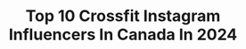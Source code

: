 ---
title: Top 10 Crossfit Instagram Influencers In Canada In 2024
description: >-
  Find top crossfit Instagram influencers in Canada in 2024. Most popular hashtags: #fitness #crossfit #fitnessmotivation #workout.
platform: Instagram
hits: 30
text_top: Analyze the top-rated Instagram profiles on inBeat.
text_bottom: inBeat aggregates 30 Instagram influencers like this in Canada for you to collaborate.
profiles:
  - username: "emily_rolfe19"
    fullname: >-
      Emily Rolfe
    bio: >-
      🇨🇦 5X Crossfit Games Indy Radiology ☠️ @goruck @thetoespacer @primal.mobility @esc_sounds @marriedtomymacros @kineon_labs
    location: "Canada"
    followers: 69630
    engagement: 247
    commentsToLikes: 0.017226
    id: ck6tvc0b7ld820j710i3mp25u
    verified: false
    hashtags: "#wod, #crossfitgirls, #comeback, #crossfitathlete"
  - username: "natbeers"
    fullname: >-
      nat beers | fitness & motherhood ♡
    bio: >-
      piper, cj & @gottdoodles 🤍 crossfitl2•weightlifting & nutrition coach 🇨🇦👮🏼‍♂️🎀 DM to collab ✨
    location: "Canada"
    followers: 24240
    engagement: 154
    commentsToLikes: 0.044224
    id: ck8tb6fizuhi90j78qmurt7bm
    verified: false
    hashtags: "#itkhome, #homestylestoinspire, #yyc, #newborn"
  - username: "brookewellss"
    fullname: >-
      Brooke Wells
    bio: >-
      8x CrossFit Games Athlete. 📍Nashville Author of RESILIENT, preorder now. @nobull @321podium @reignbodyfuel @beam @gowod_mobilityfirst @icebarrel @roka
    location: "Canada"
    followers: 1820346
    engagement: 137
    commentsToLikes: 0.005874
    id: ck0vyt2mc5nem0i19uilwxy8h
    verified: true
    hashtags: "#gym, #rhymes, #reignbodyfuel"
  - username: "pvellner"
    fullname: >-
      Patrick Vellner
    bio: >-
      D.C. CrossFit Games 2016🥉2017🥉2018🥈2021🥈 @tyrsport @pliability_ @qalo @sbdapparel @gorilafitness @trainheroic @ngnutraofficial RD->MTL->TOR->NAN
    location: "Canada"
    followers: 620130
    engagement: 88
    commentsToLikes: 0.004469
    id: ck0vuzmz0mvc50i192pzozulu
    verified: true
    hashtags: "#trainheroic, #testedforanimals, #crossfitgames, #teamtyr"
  - username: "iwillgetlean"
    fullname: >-
      Tanvi Parikh | Fitness, Mindset & Nutrition
    bio: >-
      Founder @tnvmethod Doing fitness the right way since 7 years Crossfit L1, NASM Certified Fitness & Nutrition Coach
    location: "Canada"
    followers: 217373
    engagement: 18
    commentsToLikes: 0.013193
    id: ck1376q5wa2bx0i19o38g40m1
    verified: false
    hashtags: "#fitnessjourney, #mentalhealth, #fitspo, #legday"
  - username: "toqueluc"
    fullname: >-
      Lucas Parker
    bio: >-
      Canadian fitness weblebrity, CrossFit Games athlete, and coach
    location: "Canada"
    followers: 144472
    engagement: 88
    commentsToLikes: 0.039365
    id: ck6tultx6h2pc0j71v0077xd2
    verified: false
    hashtags: "#parkerreport, #fitness, #crossfitgames, #21point2"
  - username: "iamdjgoddess"
    fullname: >-
      DJ GODDESS
    bio: >-
      GOD in Goddess. 🙏🏼💫 EDM Bollywood TOUR DJ. Turn The Party UPPPP 600K+Youtube SNAP: jessicadhillon Management@djgoddess.com Inquiries +1 (778) 997-7303
    location: "Canada"
    followers: 129349
    engagement: 506
    commentsToLikes: 0.047097
    id: ck602mg7ghzqh0i14o2xhfztw
    verified: true
    hashtags: "#honey16, #crossfitter, #crossfitgirls, #urbanlegendbohemia"
  - username: "mitchellhooper"
    fullname: >-
      Mitchell Hooper
    bio: >-
      🥇THE WORLDS STRONGEST MAN @perfectsports @movesaga @tyrsport @reignbodyfuel @airwaav @roguefitness • Director @longevitynexum
    location: "Canada"
    followers: 182626
    engagement: 986
    commentsToLikes: 0.013992
    id: cl5jeo4nu7s100i23bd0tell1
    verified: false
    hashtags: "#instagram, #like, #weightloss, #strongman"
  - username: "trainitright"
    fullname: >-
      Alicia Bell
    bio: >-
      🇨🇦 IFBB Pro 📚 BSc Kin 💪🏾Prep/Transformation/Posing Coach 🧘🏽‍♀️1-1 Stretch Therapist 📕3x Cover Model 👠 @theshoefairy_ 👙 @khcustoms 💰Codes-TRAINITRIGHT
    location: "Canada"
    followers: 88572
    engagement: 36
    commentsToLikes: 0.054435
    id: ckaorf27nmx4h0i789quvm5d7
    verified: false
    hashtags: "#toronto, #hustle, #nevergiveup, #motivation"
  - username: "kimchartrand21"
    fullname: >-
      ᴋɪᴍ ᴄʜᴀʀᴛʀᴀɴᴅ 🦋
    bio: >-
      ✨Be kind to all that lives✨ | @clapointe97 stole my 💜| • • • @bornprimitive : KIMCH @esc_sounds : kim10 @outcastmission : kim @thetoespacer : kimch
    location: "Canada"
    followers: 101383
    engagement: 507
    commentsToLikes: 0.014711
    id: ck6uhtlyeb6dg0j717owyaq8b
    verified: false
    hashtags: "#bornprimitiveathlete, #fitspiration, #crossfitgirls, #instafit"
---
